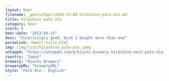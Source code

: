 ```yaml
---
layout: beer
filename: _posts/beer/2016-11-09-hitachino-pale-ale.md
title: Hitachino pale ale
category: beer
score: 8
beer-date: "2013-08-15"
desc: "Surprisingly good. Wish I bought more than one"
permalink: /beer/:title.html
img: /img/list/hitachino-pale-ale.jpeg
untappd: "https://untappd.com/b/kiuchi-brewery-hitachino-nest-pale-ale/33297"
country: "Japan"
brewery: "Kiuchi Brewery"
breweryURL: "breweryURL"
style: "Pale Ale - English"
---
```

